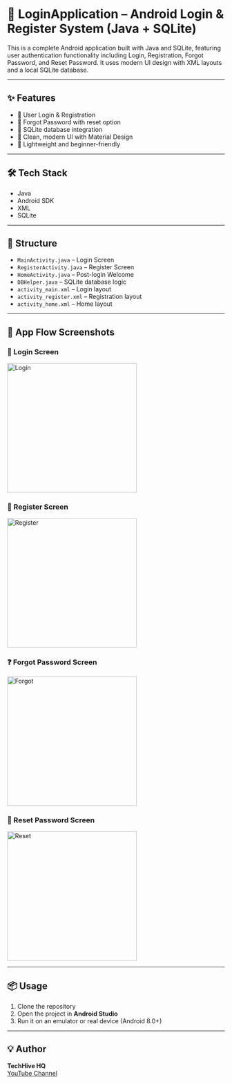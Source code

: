 # 📱 LoginApplication – Android Login & Register System (Java + SQLite)

This is a complete Android application built with Java and SQLite, featuring user authentication functionality including Login, Registration, Forgot Password, and Reset Password. It uses modern UI design with XML layouts and a local SQLite database.

---

## ✨ Features
- 🔐 User Login & Registration  
- 🔄 Forgot Password with reset option  
- 💾 SQLite database integration  
- 🎨 Clean, modern UI with Material Design  
- 🚀 Lightweight and beginner-friendly

---

## 🛠 Tech Stack
- Java  
- Android SDK  
- XML  
- SQLite

---

## 📂 Structure
- `MainActivity.java` – Login Screen  
- `RegisterActivity.java` – Register Screen  
- `HomeActivity.java` – Post-login Welcome  
- `DBHelper.java` – SQLite database logic  
- `activity_main.xml` – Login layout  
- `activity_register.xml` – Registration layout  
- `activity_home.xml` – Home layout  

---

## 🧭 App Flow Screenshots

### 🔑 Login Screen
<img src="screenshots/login.jpg" alt="Login" width="300"/>

### 📝 Register Screen
<img src="screenshots/register.jpg" alt="Register" width="300"/>

### ❓ Forgot Password Screen
<img src="screenshots/forgot.jpg" alt="Forgot" width="300"/>

### 🔁 Reset Password Screen
<img src="screenshots/reset.jpg" alt="Reset" width="300"/>


---

## 📦 Usage
1. Clone the repository  
2. Open the project in **Android Studio**  
3. Run it on an emulator or real device (Android 8.0+)  

---

## 💡 Author
**TechHive HQ**  
[YouTube Channel](https://www.youtube.com/@TechhiveHQ)
